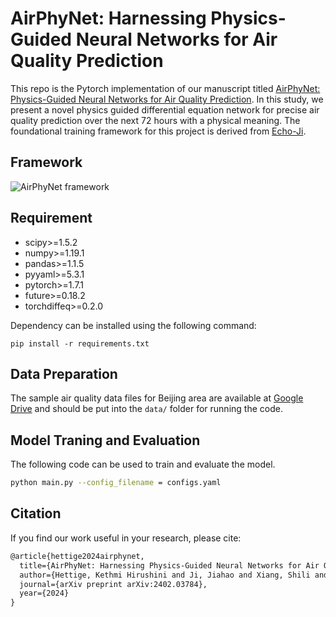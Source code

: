 # AirPhyNet: Harnessing Physics-Guided Neural Networks for Air Quality Prediction
This repo is the Pytorch implementation of our manuscript titled [AirPhyNet: Physics-Guided Neural Networks for Air Quality Prediction](https://arxiv.org/abs/2402.03784). In this study, we present a novel physics guided differential equation network for precise air quality prediction over the next 72 hours with a physical meaning. The foundational training framework for this project is derived from [Echo-Ji](https://github.com/Echo-Ji/STDEN/tree/main).

## Framework
![AirPhyNet framework](https://github.com/kethmih/AirPhyNet/blob/main/img/AirPhyNet_Framework.png)

## Requirement
* scipy>=1.5.2
* numpy>=1.19.1
* pandas>=1.1.5
* pyyaml>=5.3.1
* pytorch>=1.7.1
* future>=0.18.2
* torchdiffeq>=0.2.0

Dependency can be installed using the following command:

```
pip install -r requirements.txt
```
## Data Preparation
The sample air quality data files for Beijing area are available at [Google Drive](https://drive.google.com/drive/folders/1RWOA7kaPFAgjedoszOLCAjoQR1XSv8Dt) and should be put into the `data/` folder for running the code.

## Model Traning and Evaluation
The following code can be used to train and evaluate the model. 
```bash
python main.py --config_filename = configs.yaml
```
## Citation
If you find our work useful in your research, please cite:
```tex
@article{hettige2024airphynet,
  title={AirPhyNet: Harnessing Physics-Guided Neural Networks for Air Quality Prediction},
  author={Hettige, Kethmi Hirushini and Ji, Jiahao and Xiang, Shili and Long, Cheng and Cong, Gao and Wang, Jingyuan},
  journal={arXiv preprint arXiv:2402.03784},
  year={2024}
}
```
